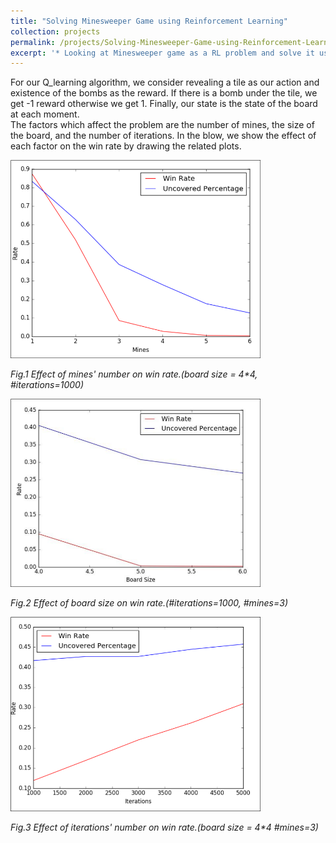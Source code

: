 ```yaml
---
title: "Solving Minesweeper Game using Reinforcement Learning"
collection: projects
permalink: /projects/Solving-Minesweeper-Game-using-Reinforcement-Learning
excerpt: '* Looking at Minesweeper game as a RL problem and solve it using Q-learning method.'
---
```

For our Q_learning algorithm, we consider revealing a tile as our action and existence of the bombs as the reward. If there is a bomb under the tile, we get -1 reward otherwise we get 1. Finally, our state is the state of the board at each moment.  
The factors which affect the problem are the number of mines, the size of the board, and the number of iterations. In the blow, we show the effect of each factor on the win rate by drawing the related plots.



<img src="../images/mines-wr.png" width="400">

*Fig.1 Effect of mines' number on win rate.(board size = 4\*4, #iterations=1000)*

<img src="../images/bsize-wr.png" width="400">

*Fig.2 Effect of board size on win rate.(#iterations=1000, #mines=3)*

<img src="../images/it-wr.png" width="400">

*Fig.3 Effect of iterations' number on win rate.(board size = 4\*4 #mines=3)*